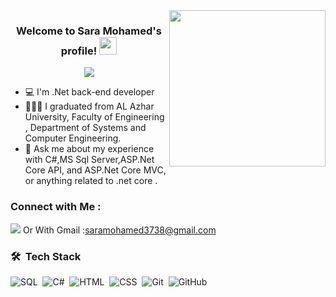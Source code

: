 
<img width="250" align="right" src="https://c.tenor.com/_DOBjnGspYAAAAAM/code-coding.gif">

<h3 align="center">
  Welcome to Sara Mohamed's profile!
  <img src="https://media.giphy.com/media/hvRJCLFzcasrR4ia7z/giphy.gif" width="28">
</h3>

<!-- Typing SVG by DenverCoder1 - https://github.com/DenverCoder1/readme-typing-svg -->
<p align="center">
  <a href="https://github.com/DenverCoder1/readme-typing-svg"><img src="https://readme-typing-svg.herokuapp.com/?lines=.Net%20developer;Always%20learning%20new%20things&font=Fira%20Code&center=true&width=440&height=45&color=f75c7e&vCenter=true&size=22"></a>
</p> 

- 💻 I'm .Net back-end developer 
- 👩🏻‍💻  I graduated from AL Azhar University, Faculty of Engineering , Department of Systems and Computer Engineering.
- 💬 Ask me about my experience with C#,MS Sql Server,ASP.Net Core API, and ASP.Net Core MVC, or anything related to .net core .



### Connect with Me :

<a href="https://www.linkedin.com/in/sara-mohamed37/" target="_blank"><img src="https://img.shields.io/badge/-sara mohamed-0077B5?style=for-the-badge&logo=Linkedin&logoColor=white"/></a>
Or With Gmail :saramohamed3738@gmail.com



### 🛠 &nbsp;Tech Stack
![SQL](https://img.shields.io/badge/-sql-05122A?style=flat&logo=sql)&nbsp;
![C#](https://img.shields.io/badge/-csharp-05122A?style=flat&logo=csharp)&nbsp;
![HTML](https://img.shields.io/badge/-HTML-05122A?style=flat&logo=HTML5)&nbsp;
![CSS](https://img.shields.io/badge/-CSS-05122A?style=flat&logo=CSS3&logoColor=1572B6)&nbsp;
![Git](https://img.shields.io/badge/-Git-05122A?style=flat&logo=git)&nbsp;
![GitHub](https://img.shields.io/badge/-GitHub-05122A?style=flat&logo=github)&nbsp;







